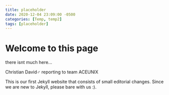 ```yaml
---
title: placeholder
date: 2020-12-04 23:09:00 -0500
categories: [Temp, temp2]
tags: [placeholder]
---
```


# Welcome to this page

there isnt much here...

Christian David♂ reporting to team ACEUNIX

This is our first Jekyll website that consists of small editorial changes. 
Since we are new to Jekyll, please bare with us :).
